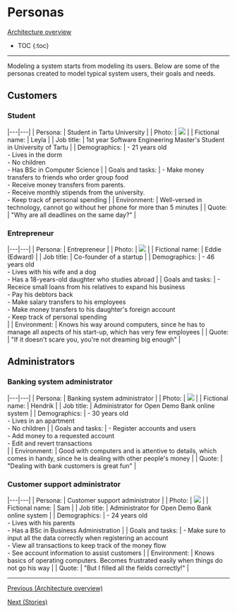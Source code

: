 # Personas

[Architecture overview](index.html)

* TOC
{:toc}

---

Modeling a system starts from modeling its users. Below are some of the personas created to model typical system users, their goals and needs.

## Customers

### Student

|---|---|
| Persona: | Student in Tartu University |
| Photo: | ![](https://bhaskarclasses.com/galleryimg/a0e4aca6da1783ba2cdb2b7f644367fc.jpg) |
| Fictional name: | Leyla |
| Job title: | 1st year Software Engineering Master's Student in University of Tartu |
| Demographics: | - 21 years old <br> - Lives in the dorm <br> - No children <br> - Has BSc in Computer Science |
| Goals and tasks: | - Make money transfers to friends who order group food <br> - Receive money transfers from parents. <br> - Receive monthly stipends from the university. <br> - Keep track of personal spending |
| Environment: | Well-versed in technology, cannot go without her phone for more than 5 minutes |
| Quote: | "Why are all deadlines on the same day?" |

### Entrepreneur

|---|---|
| Persona: | Entrepreneur  |
| Photo: | ![](https://media.istockphoto.com/photos/mid-adult-businessman-at-work-picture-id1150504096?k=20&m=1150504096&s=612x612&w=0&h=Hqp44ZIDsnIB79yEVSiUQNO-MiCvSbBMNkrODNsHm_I=) |
| Fictional name: | Eddie (Edward) |
| Job title: | Co-founder of a startup |
| Demographics: | - 46 years old <br> - Lives with his wife and a dog <br> - Has a 18-years-old daughter who studies abroad |
| Goals and tasks: | - Receice small loans from his relatives to expand his business <br> - Pay his debtors back <br> - Make salary transfers to his employees <br> - Make money transfers to his daughter's foreign account <br> - Keep track of personal spending <br> |
| Environment: | Knows his way around computers, since he has to manage all aspects of his start-up, which has very few employees |
| Quote: | "If it doesn't scare you, you're not dreaming big enough" |

## Administrators

### Banking system administrator

|---|---|
| Persona: | Banking system administrator |
| Photo: | ![](https://us.123rf.com/450wm/ammentorp/ammentorp1806/ammentorp180600543/103448135-software-developers-sitting-at-office-working-on-computers-happy-application-developer-working-on-a-.jpg?ver=6) |
| Fictional name: | Hendrik |
| Job title: | Administrator for Open Demo Bank online system |
| Demographics: | - 30 years old <br> - Lives in an apartment <br> - No children |
| Goals and tasks: | - Register accounts and users <br> - Add money to a requested account <br> - Edit and revert transactions <br> |
| Environment: | Good with computers and is attentive to details, which comes in handy, since he is dealing with other people's money |
| Quote: | "Dealing with bank customers is great fun" |


### Customer support administrator

|---|---|
| Persona: | Customer support administrator |
| Photo: | ![](https://us.123rf.com/450wm/antonioguillem/antonioguillem1605/antonioguillem160500011/59038852-entrepreneur-angry-and-furious-with-a-laptop-in-a-little-office-or-home.jpg?ver=6) |
| Fictional name: | Sam |
| Job title: | Administrator for Open Demo Bank online system |
| Demographics: | - 24 years old <br> - Lives with his parents <br> - Has a BSc in Business Administration |
| Goals and tasks: | - Make sure to input all the data correctly when registering an account <br> - View all transactions to keep track of the money flow  <br> - See account information to assist customers |
| Environment: | Knows basics of operating computers. Becomes frustrated easily when things do not go his way |
| Quote: | "But I filled all the fields correctly!" |

---

[Previous (Architecture overview)](index.html)

[Next (Stories)](stories.html)
